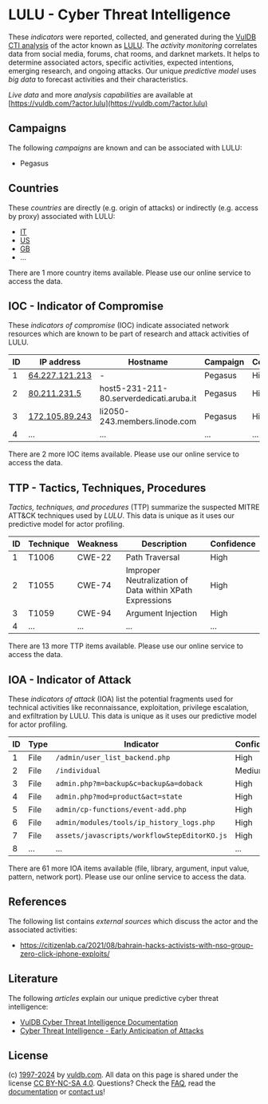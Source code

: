 # LULU - Cyber Threat Intelligence

These _indicators_ were reported, collected, and generated during the [VulDB CTI analysis](https://vuldb.com/?kb.cti) of the actor known as [LULU](https://vuldb.com/?actor.lulu). The _activity monitoring_ correlates data from social media, forums, chat rooms, and darknet markets. It helps to determine associated actors, specific activities, expected intentions, emerging research, and ongoing attacks. Our unique _predictive model_ uses _big data_ to forecast activities and their characteristics.

_Live data_ and more _analysis capabilities_ are available at [https://vuldb.com/?actor.lulu](https://vuldb.com/?actor.lulu)

## Campaigns

The following _campaigns_ are known and can be associated with LULU:

* Pegasus

## Countries

These _countries_ are directly (e.g. origin of attacks) or indirectly (e.g. access by proxy) associated with LULU:

* [IT](https://vuldb.com/?country.it)
* [US](https://vuldb.com/?country.us)
* [GB](https://vuldb.com/?country.gb)
* ...

There are 1 more country items available. Please use our online service to access the data.

## IOC - Indicator of Compromise

These _indicators of compromise_ (IOC) indicate associated network resources which are known to be part of research and attack activities of LULU.

ID | IP address | Hostname | Campaign | Confidence
-- | ---------- | -------- | -------- | ----------
1 | [64.227.121.213](https://vuldb.com/?ip.64.227.121.213) | - | Pegasus | High
2 | [80.211.231.5](https://vuldb.com/?ip.80.211.231.5) | host5-231-211-80.serverdedicati.aruba.it | Pegasus | High
3 | [172.105.89.243](https://vuldb.com/?ip.172.105.89.243) | li2050-243.members.linode.com | Pegasus | High
4 | ... | ... | ... | ...

There are 2 more IOC items available. Please use our online service to access the data.

## TTP - Tactics, Techniques, Procedures

_Tactics, techniques, and procedures_ (TTP) summarize the suspected MITRE ATT&CK techniques used by _LULU_. This data is unique as it uses our predictive model for actor profiling.

ID | Technique | Weakness | Description | Confidence
-- | --------- | -------- | ----------- | ----------
1 | T1006 | CWE-22 | Path Traversal | High
2 | T1055 | CWE-74 | Improper Neutralization of Data within XPath Expressions | High
3 | T1059 | CWE-94 | Argument Injection | High
4 | ... | ... | ... | ...

There are 13 more TTP items available. Please use our online service to access the data.

## IOA - Indicator of Attack

These _indicators of attack_ (IOA) list the potential fragments used for technical activities like reconnaissance, exploitation, privilege escalation, and exfiltration by LULU. This data is unique as it uses our predictive model for actor profiling.

ID | Type | Indicator | Confidence
-- | ---- | --------- | ----------
1 | File | `/admin/user_list_backend.php` | High
2 | File | `/individual` | Medium
3 | File | `admin.php?m=backup&c=backup&a=doback` | High
4 | File | `admin.php?mod=product&act=state` | High
5 | File | `admin/cp-functions/event-add.php` | High
6 | File | `admin/modules/tools/ip_history_logs.php` | High
7 | File | `assets/javascripts/workflowStepEditorKO.js` | High
8 | ... | ... | ...

There are 61 more IOA items available (file, library, argument, input value, pattern, network port). Please use our online service to access the data.

## References

The following list contains _external sources_ which discuss the actor and the associated activities:

* https://citizenlab.ca/2021/08/bahrain-hacks-activists-with-nso-group-zero-click-iphone-exploits/

## Literature

The following _articles_ explain our unique predictive cyber threat intelligence:

* [VulDB Cyber Threat Intelligence Documentation](https://vuldb.com/?kb.cti)
* [Cyber Threat Intelligence - Early Anticipation of Attacks](https://www.scip.ch/en/?labs.20201022)

## License

(c) [1997-2024](https://vuldb.com/?kb.changelog) by [vuldb.com](https://vuldb.com/?kb.about). All data on this page is shared under the license [CC BY-NC-SA 4.0](https://creativecommons.org/licenses/by-nc-sa/4.0/). Questions? Check the [FAQ](https://vuldb.com/?kb.faq), read the [documentation](https://vuldb.com/?kb) or [contact us](https://vuldb.com/?contact)!
